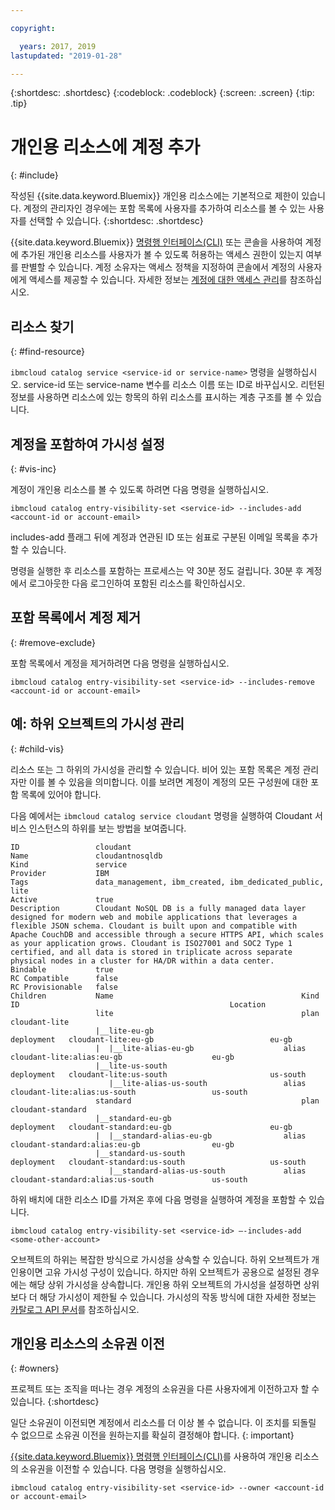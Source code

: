 ```yaml
---

copyright:

  years: 2017, 2019
lastupdated: "2019-01-28"

---
```


{:shortdesc: .shortdesc}
{:codeblock: .codeblock}
{:screen: .screen}
{:tip: .tip}

# 개인용 리소스에 계정 추가
{: #include}

작성된 {{site.data.keyword.Bluemix}} 개인용 리소스에는 기본적으로 제한이 있습니다. 계정의 관리자인 경우에는 포함 목록에 사용자를 추가하여 리소스를 볼 수 있는 사용자를 선택할 수 있습니다.
{:shortdesc: .shortdesc}

{{site.data.keyword.Bluemix}} [명령행 인터페이스(CLI)](/docs/cli/reference/ibmcloud?topic=cloud-cli-ibmcloud_cli) 또는 콘솔을 사용하여 계정에 추가된 개인용 리소스를 사용자가 볼 수 있도록 허용하는 액세스 권한이 있는지 여부를 판별할 수 있습니다. 계정 소유자는 액세스 정책을 지정하여 콘솔에서 계정의 사용자에게 액세스를 제공할 수 있습니다. 자세한 정보는 [계정에 대한 액세스 관리](/docs/account?topic=account-find-access)를 참조하십시오.

## 리소스 찾기
{: #find-resource}

`ibmcloud catalog service <service-id or service-name>` 명령을 실행하십시오. service-id 또는 service-name 변수를 리소스 이름 또는 ID로 바꾸십시오. 리턴된 정보를 사용하면 리소스에 있는 항목의 하위 리소스를 표시하는 계층 구조를 볼 수 있습니다.

## 계정을 포함하여 가시성 설정
{: #vis-inc}

계정이 개인용 리소스를 볼 수 있도록 하려면 다음 명령을 실행하십시오.

`ibmcloud catalog entry-visibility-set <service-id> --includes-add <account-id or account-email>`

includes-add 플래그 뒤에 계정과 연관된 ID 또는 쉼표로 구분된 이메일 목록을 추가할 수 있습니다.

명령을 실행한 후 리소스를 포함하는 프로세스는 약 30분 정도 걸립니다. 30분 후 계정에서 로그아웃한 다음 로그인하여 포함된 리소스를 확인하십시오.

## 포함 목록에서 계정 제거
{: #remove-exclude}

포함 목록에서 계정을 제거하려면 다음 명령을 실행하십시오.

`ibmcloud catalog entry-visibility-set <service-id> --includes-remove <account-id or account-email>`

## 예: 하위 오브젝트의 가시성 관리
{: #child-vis}

리소스 또는 그 하위의 가시성을 관리할 수 있습니다. 비어 있는 포함 목록은 계정 관리자만 이를 볼 수 있음을 의미합니다. 이를 보려면 계정이 계정의 모든 구성원에 대한 포함 목록에 있어야 합니다.

다음 예에서는 `ibmcloud catalog service cloudant` 명령을 실행하여 Cloudant 서비스 인스턴스의 하위를 보는 방법을 보여줍니다.

```
ID                 cloudant
Name               cloudantnosqldb
Kind               service
Provider           IBM
Tags               data_management, ibm_created, ibm_dedicated_public, lite
Active             true
Description        Cloudant NoSQL DB is a fully managed data layer designed for modern web and mobile applications that leverages a flexible JSON schema. Cloudant is built upon and compatible with Apache CouchDB and accessible through a secure HTTPS API, which scales as your application grows. Cloudant is ISO27001 and SOC2 Type 1 certified, and all data is stored in triplicate across separate physical nodes in a cluster for HA/DR within a data center.
Bindable           true
RC Compatible      false
RC Provisionable   false
Children           Name                                          Kind         ID                                               Location
                   lite                                          plan         cloudant-lite
                   |__lite-eu-gb                             deployment   cloudant-lite:eu-gb                          eu-gb
                   |  |__lite-alias-eu-gb                    alias        cloudant-lite:alias:eu-gb                    eu-gb
                   |__lite-us-south                          deployment   cloudant-lite:us-south                       us-south
                      |__lite-alias-us-south                 alias        cloudant-lite:alias:us-south                 us-south
                   standard                                      plan         cloudant-standard
                   |__standard-eu-gb                         deployment   cloudant-standard:eu-gb                      eu-gb
                   |  |__standard-alias-eu-gb                alias        cloudant-standard:alias:eu-gb                eu-gb
                   |__standard-us-south                      deployment   cloudant-standard:us-south                   us-south
                      |__standard-alias-us-south             alias        cloudant-standard:alias:us-south             us-south
```

하위 배치에 대한 리소스 ID를 가져온 후에 다음 명령을 실행하여 계정을 포함할 수 있습니다.

`ibmcloud catalog entry-visibility-set <service-id> —-includes-add <some-other-account>`

오브젝트의 하위는 복잡한 방식으로 가시성을 상속할 수 있습니다. 하위 오브젝트가 개인용이면 고유 가시성 구성이 있습니다. 하지만 하위 오브젝트가 공용으로 설정된 경우에는 해당 상위 가시성을 상속합니다. 개인용 하위 오브젝트의 가시성을 설정하면 상위보다 더 해당 가시성이 제한될 수 있습니다. 가시성의 작동 방식에 대한 자세한 정보는 [카탈로그 API 문서](https://{DomainName}/apidocs/globalcatalog)를 참조하십시오.

## 개인용 리소스의 소유권 이전
{: #owners}

프로젝트 또는 조직을 떠나는 경우 계정의 소유권을 다른 사용자에게 이전하고자 할 수 있습니다.
{:shortdesc}

일단 소유권이 이전되면 계정에서 리소스를 더 이상 볼 수 없습니다. 이 조치를 되돌릴 수 없으므로 소유권 이전을 원하는지를 확실히 결정해야 합니다.
{: important}

[{{site.data.keyword.Bluemix}} 명령행 인터페이스(CLI)](/docs/cli/reference/ibmcloud?topic=cloud-cli-ibmcloud_cli)를 사용하여 개인용 리소스의 소유권을 이전할 수 있습니다. 다음 명령을 실행하십시오.

`ibmcloud catalog entry-visibility-set <service-id> --owner <account-id or account-email>`
